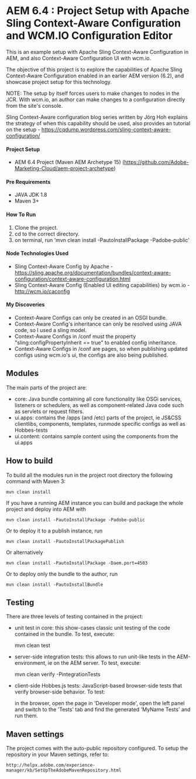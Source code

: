 # AEM 6.4 : Project Setup with Apache Sling Context-Aware Configuration and WCM.IO Configuration Editor

This is an example setup with Apache Sling Context-Aware Configuration in AEM, and also Context-Aware Configuration UI with wcm.io. 

The objective of this project is to explore the capabilities of Apache Sling Context-Aware Configuration enabled in an earlier AEM version (6.2), and showcase project setup for this technology. 

NOTE: The setup by itself forces users to make changes to nodes in the JCR. With wcm.io, an author can make changes to a configuration directly from the site's console. 

Sling Context-Aware configuration blog series written by Jörg Hoh explains the strategy of when this capability should be used, also provides an tutorial on the setup - 
https://cqdump.wordpress.com/sling-context-aware-configuration/ 

#### Project Setup
- AEM 6.4 Project (Maven AEM Archetype 15) (https://github.com/Adobe-Marketing-Cloud/aem-project-archetype)

#### Pre Requirements
- JAVA JDK 1.8
- Maven 3+
  
#### How To Run
1. Clone the project.
2. cd to the correct directory.
3. on terminal, run 'mvn clean install -PautoInstallPackage -Padobe-public'

#### Node Technologies Used
- Sling Context-Aware Config by Apache - https://sling.apache.org/documentation/bundles/context-aware-configuration/context-aware-configuration.html
- Sling Context-Aware Config (Enabled UI editing capabilities) by wcm.io - http://wcm.io/caconfig 

#### My Discoveries
- Context-Aware Configs can only be created in an OSGI bundle.
- Context-Aware Config's inheritance can only be resolved using JAVA code, so I used a sling model.  
- Context-Aware Configs in /conf must the property "sling:configPropertyInherit == true" to enabled config inheritance.
- Context-Aware Configs in /conf are pages, so when publishing updated configs using wcm.io's ui, the configs are also being published. 

## Modules

The main parts of the project are:

* core: Java bundle containing all core functionality like OSGi services, listeners or schedulers, as well as component-related Java code such as servlets or request filters.
* ui.apps: contains the /apps (and /etc) parts of the project, ie JS&CSS clientlibs, components, templates, runmode specific configs as well as Hobbes-tests
* ui.content: contains sample content using the components from the ui.apps

## How to build

To build all the modules run in the project root directory the following command with Maven 3:

    mvn clean install

If you have a running AEM instance you can build and package the whole project and deploy into AEM with  

    mvn clean install -PautoInstallPackage -Padobe-public
    
Or to deploy it to a publish instance, run

    mvn clean install -PautoInstallPackagePublish
    
Or alternatively

    mvn clean install -PautoInstallPackage -Daem.port=4503

Or to deploy only the bundle to the author, run

    mvn clean install -PautoInstallBundle

## Testing

There are three levels of testing contained in the project:

* unit test in core: this show-cases classic unit testing of the code contained in the bundle. To test, execute:

    mvn clean test

* server-side integration tests: this allows to run unit-like tests in the AEM-environment, ie on the AEM server. To test, execute:

    mvn clean verify -PintegrationTests

* client-side Hobbes.js tests: JavaScript-based browser-side tests that verify browser-side behavior. To test:

    in the browser, open the page in 'Developer mode', open the left panel and switch to the 'Tests' tab and find the generated 'MyName Tests' and run them.


## Maven settings

The project comes with the auto-public repository configured. To setup the repository in your Maven settings, refer to:

    http://helpx.adobe.com/experience-manager/kb/SetUpTheAdobeMavenRepository.html
